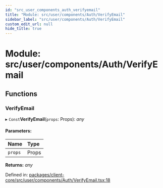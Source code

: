 ```yaml
---
id: "src_user_components_auth_verifyemail"
title: "Module: src/user/components/Auth/VerifyEmail"
sidebar_label: "src/user/components/Auth/VerifyEmail"
custom_edit_url: null
hide_title: true
---
```


# Module: src/user/components/Auth/VerifyEmail

## Functions

### VerifyEmail

▸ `Const`**VerifyEmail**(`props`: Props): *any*

#### Parameters:

| Name | Type |
| :------ | :------ |
| `props` | Props |

**Returns:** *any*

Defined in: [packages/client-core/src/user/components/Auth/VerifyEmail.tsx:18](https://github.com/xr3ngine/xr3ngine/blob/2d83606b6/packages/client-core/src/user/components/Auth/VerifyEmail.tsx#L18)
